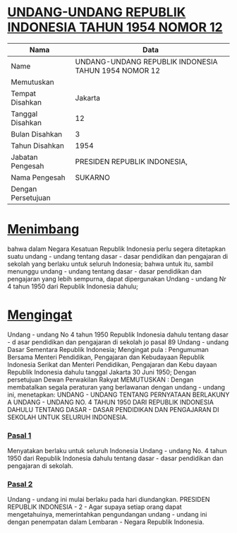 # [UNDANG-UNDANG REPUBLIK INDONESIA TAHUN 1954 NOMOR 12](http://example.org/legal/document/uu/1954/12)

| Nama | Data |
| ------ | ----- |
|Name|UNDANG-UNDANG REPUBLIK INDONESIA TAHUN 1954 NOMOR 12|
|Memutuskan||
|Tempat Disahkan|Jakarta|
|Tanggal Disahkan|12|
|Bulan Disahkan|3|
|Tahun Disahkan|1954|
|Jabatan Pengesah|PRESIDEN REPUBLIK INDONESIA,|
|Nama Pengesah|SUKARNO|
|Dengan Persetujuan||
# [Menimbang](http://example.org/legal/document/uu/1954/12/menimbang)
bahwa dalam Negara Kesatuan Republik Indonesia perlu segera ditetapkan suatu undang - undang tentang dasar - dasar pendidikan dan pengajaran di sekolah yang berlaku untuk seluruh Indonesia; bahwa untuk itu, sambil menunggu undang - undang tentang dasar - dasar pendidikan dan pengajaran yang lebih sempurna, dapat dipergunakan Undang - undang Nr 4 tahun 1950 dari Republik Indonesia dahulu;
# [Mengingat](http://example.org/legal/document/uu/1954/12/mengingat)
Undang - undang No 4 tahun 1950 Republik Indonesia dahulu tentang dasar - d asar pendidikan dan pengajaran di sekolah jo pasal 89 Undang - undang Dasar Sementara Republik Indonesia; Mengingat pula : Pengumuman Bersama Menteri Pendidikan, Pengajaran dan Kebudayaan Republik Indonesia Serikat dan Menteri Pendidikan, Pengajaran dan Kebu dayaan Republik Indonesia dahulu tanggal Jakarta 30 Juni 1950; Dengan persetujuan Dewan Perwakilan Rakyat MEMUTUSKAN : Dengan membatalkan segala peraturan yang berlawanan dengan undang - undang ini, menetapkan: UNDANG - UNDANG TENTANG PERNYATAAN BERLAKUNY A UNDANG - UNDANG NO. 4 TAHUN 1950 DARI REPUBLIK INDONESIA DAHULU TENTANG DASAR - DASAR PENDIDIKAN DAN PENGAJARAN DI SEKOLAH UNTUK SELURUH INDONESIA.

### [Pasal 1](http://example.org/legal/document/uu/1954/12/pasal/0001)
Menyatakan berlaku untuk seluruh Indonesia Undang - undang No. 4 tahun 1950 dari Republik Indonesia dahulu tentang dasar - dasar pendidikan dan pengajaran di sekolah.


### [Pasal 2](http://example.org/legal/document/uu/1954/12/pasal/0002)
Undang - undang ini mulai berlaku pada hari diundangkan. PRESIDEN REPUBLIK INDONESIA - 2 - Agar supaya setiap orang dapat mengetahuinya, memerintahkan pengundangan undang - undang ini dengan penempatan dalam Lembaran - Negara Republik Indonesia.
